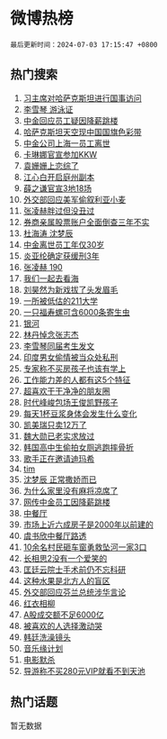 # 微博热榜

`最后更新时间：2024-07-03 17:15:47 +0800`

## 热门搜索

1. [习主席对哈萨克斯坦进行国事访问](https://m.weibo.cn/search?containerid=100103type%3D1%26t%3D10%26q%3D%23%E4%B9%A0%E4%B8%BB%E5%B8%AD%E5%AF%B9%E5%93%88%E8%90%A8%E5%85%8B%E6%96%AF%E5%9D%A6%E8%BF%9B%E8%A1%8C%E5%9B%BD%E4%BA%8B%E8%AE%BF%E9%97%AE%23&stream_entry_id=51&isnewpage=1&extparam=seat%3D1%26cate%3D10103%26stream_entry_id%3D51%26pos%3D0%26q%3D%2523%25E4%25B9%25A0%25E4%25B8%25BB%25E5%25B8%25AD%25E5%25AF%25B9%25E5%2593%2588%25E8%2590%25A8%25E5%2585%258B%25E6%2596%25AF%25E5%259D%25A6%25E8%25BF%259B%25E8%25A1%258C%25E5%259B%25BD%25E4%25BA%258B%25E8%25AE%25BF%25E9%2597%25AE%2523%26dgr%3D0%26filter_type%3Drealtimehot%26c_type%3D51%26display_time%3D1719998146%26pre_seqid%3D1719998146446016059128)
1. [李雪琴 游泳证](https://m.weibo.cn/search?containerid=100103type%3D1%26t%3D10%26q%3D%E6%9D%8E%E9%9B%AA%E7%90%B4+%E6%B8%B8%E6%B3%B3%E8%AF%81&stream_entry_id=31&isnewpage=1&extparam=seat%3D1%26flag%3D1%26band_rank%3D1%26q%3D%25E6%259D%258E%25E9%259B%25AA%25E7%2590%25B4%2520%25E6%25B8%25B8%25E6%25B3%25B3%25E8%25AF%2581%26dgr%3D0%26cate%3D5001%26c_type%3D31%26pos%3D0%26stream_entry_id%3D31%26filter_type%3Drealtimehot%26realpos%3D1%26lcate%3D5001%26display_time%3D1719998146%26pre_seqid%3D1719998146446016059128)
1. [中金回应员工疑因降薪跳楼](https://m.weibo.cn/search?containerid=100103type%3D1%26t%3D10%26q%3D%23%E4%B8%AD%E9%87%91%E5%9B%9E%E5%BA%94%E5%91%98%E5%B7%A5%E7%96%91%E5%9B%A0%E9%99%8D%E8%96%AA%E8%B7%B3%E6%A5%BC%23&stream_entry_id=31&isnewpage=1&extparam=seat%3D1%26flag%3D1%26band_rank%3D2%26q%3D%2523%25E4%25B8%25AD%25E9%2587%2591%25E5%259B%259E%25E5%25BA%2594%25E5%2591%2598%25E5%25B7%25A5%25E7%2596%2591%25E5%259B%25A0%25E9%2599%258D%25E8%2596%25AA%25E8%25B7%25B3%25E6%25A5%25BC%2523%26dgr%3D0%26cate%3D5001%26c_type%3D31%26pos%3D1%26stream_entry_id%3D31%26filter_type%3Drealtimehot%26realpos%3D2%26lcate%3D5001%26display_time%3D1719998146%26pre_seqid%3D1719998146446016059128)
1. [哈萨克斯坦天空现中国国旗色彩带](https://m.weibo.cn/search?containerid=100103type%3D1%26t%3D10%26q%3D%23%E5%93%88%E8%90%A8%E5%85%8B%E6%96%AF%E5%9D%A6%E5%A4%A9%E7%A9%BA%E7%8E%B0%E4%B8%AD%E5%9B%BD%E5%9B%BD%E6%97%97%E8%89%B2%E5%BD%A9%E5%B8%A6%23&stream_entry_id=31&isnewpage=1&extparam=seat%3D1%26flag%3D0%26band_rank%3D3%26q%3D%2523%25E5%2593%2588%25E8%2590%25A8%25E5%2585%258B%25E6%2596%25AF%25E5%259D%25A6%25E5%25A4%25A9%25E7%25A9%25BA%25E7%258E%25B0%25E4%25B8%25AD%25E5%259B%25BD%25E5%259B%25BD%25E6%2597%2597%25E8%2589%25B2%25E5%25BD%25A9%25E5%25B8%25A6%2523%26dgr%3D0%26cate%3D5001%26c_type%3D31%26pos%3D2%26stream_entry_id%3D31%26filter_type%3Drealtimehot%26realpos%3D3%26lcate%3D5001%26display_time%3D1719998146%26pre_seqid%3D1719998146446016059128)
1. [中金公司上海一员工离世](https://m.weibo.cn/search?containerid=100103type%3D1%26t%3D10%26q%3D%23%E4%B8%AD%E9%87%91%E5%85%AC%E5%8F%B8%E4%B8%8A%E6%B5%B7%E4%B8%80%E5%91%98%E5%B7%A5%E7%A6%BB%E4%B8%96%23&stream_entry_id=31&isnewpage=1&extparam=seat%3D1%26flag%3D1%26band_rank%3D4%26q%3D%2523%25E4%25B8%25AD%25E9%2587%2591%25E5%2585%25AC%25E5%258F%25B8%25E4%25B8%258A%25E6%25B5%25B7%25E4%25B8%2580%25E5%2591%2598%25E5%25B7%25A5%25E7%25A6%25BB%25E4%25B8%2596%2523%26dgr%3D0%26cate%3D5001%26c_type%3D31%26pos%3D3%26stream_entry_id%3D31%26filter_type%3Drealtimehot%26realpos%3D4%26lcate%3D5001%26display_time%3D1719998146%26pre_seqid%3D1719998146446016059128)
1. [卡琳娜官宣参加KKW](https://m.weibo.cn/search?containerid=100103type%3D1%26t%3D10%26q%3D%23%E5%8D%A1%E7%90%B3%E5%A8%9C%E5%AE%98%E5%AE%A3%E5%8F%82%E5%8A%A0KKW%23&stream_entry_id=31&isnewpage=1&extparam=seat%3D1%26flag%3D1%26band_rank%3D5%26q%3D%2523%25E5%258D%25A1%25E7%2590%25B3%25E5%25A8%259C%25E5%25AE%2598%25E5%25AE%25A3%25E5%258F%2582%25E5%258A%25A0KKW%2523%26dgr%3D0%26cate%3D5001%26c_type%3D31%26pos%3D4%26stream_entry_id%3D31%26filter_type%3Drealtimehot%26realpos%3D5%26lcate%3D5001%26display_time%3D1719998146%26pre_seqid%3D1719998146446016059128)
1. [袁姗姗上恋综了](https://m.weibo.cn/search?containerid=100103type%3D1%26t%3D10%26q%3D%23%E8%A2%81%E5%A7%97%E5%A7%97%E4%B8%8A%E6%81%8B%E7%BB%BC%E4%BA%86%23&stream_entry_id=31&isnewpage=1&extparam=seat%3D1%26flag%3D1%26band_rank%3D6%26q%3D%2523%25E8%25A2%2581%25E5%25A7%2597%25E5%25A7%2597%25E4%25B8%258A%25E6%2581%258B%25E7%25BB%25BC%25E4%25BA%2586%2523%26dgr%3D0%26cate%3D5001%26c_type%3D31%26pos%3D5%26stream_entry_id%3D31%26filter_type%3Drealtimehot%26realpos%3D6%26lcate%3D5001%26display_time%3D1719998146%26pre_seqid%3D1719998146446016059128)
1. [江心白开启庭州副本](https://m.weibo.cn/search?containerid=100103type%3D1%26t%3D10%26q%3D%23%E6%B1%9F%E5%BF%83%E7%99%BD%E5%BC%80%E5%90%AF%E5%BA%AD%E5%B7%9E%E5%89%AF%E6%9C%AC%23&stream_entry_id=31&isnewpage=1&extparam=seat%3D1%26filter_type%3Drealtimehot%26q%3D%2523%25E6%25B1%259F%25E5%25BF%2583%25E7%2599%25BD%25E5%25BC%2580%25E5%2590%25AF%25E5%25BA%25AD%25E5%25B7%259E%25E5%2589%25AF%25E6%259C%25AC%2523%26dgr%3D0%26is_ad_pos%3D1%26adid%3D244991%26cate%3D5001%26pos%3D6%26stream_entry_id%3D31%26c_type%3D31%26band_rank%3D7%26lcate%3D5001%26display_time%3D1719998146%26pre_seqid%3D1719998146446016059128)
1. [薛之谦官宣3地18场](https://m.weibo.cn/search?containerid=100103type%3D1%26t%3D10%26q%3D%23%E8%96%9B%E4%B9%8B%E8%B0%A6%E5%AE%98%E5%AE%A33%E5%9C%B018%E5%9C%BA%23&stream_entry_id=31&isnewpage=1&extparam=seat%3D1%26flag%3D16%26band_rank%3D7%26q%3D%2523%25E8%2596%259B%25E4%25B9%258B%25E8%25B0%25A6%25E5%25AE%2598%25E5%25AE%25A33%25E5%259C%25B018%25E5%259C%25BA%2523%26dgr%3D0%26cate%3D5001%26c_type%3D31%26pos%3D7%26stream_entry_id%3D31%26filter_type%3Drealtimehot%26realpos%3D7%26lcate%3D5001%26display_time%3D1719998146%26pre_seqid%3D1719998146446016059128)
1. [外交部回应美军偷叙利亚小麦](https://m.weibo.cn/search?containerid=100103type%3D1%26t%3D10%26q%3D%23%E5%A4%96%E4%BA%A4%E9%83%A8%E5%9B%9E%E5%BA%94%E7%BE%8E%E5%86%9B%E5%81%B7%E5%8F%99%E5%88%A9%E4%BA%9A%E5%B0%8F%E9%BA%A6%23&stream_entry_id=31&isnewpage=1&extparam=seat%3D1%26flag%3D1%26band_rank%3D8%26q%3D%2523%25E5%25A4%2596%25E4%25BA%25A4%25E9%2583%25A8%25E5%259B%259E%25E5%25BA%2594%25E7%25BE%258E%25E5%2586%259B%25E5%2581%25B7%25E5%258F%2599%25E5%2588%25A9%25E4%25BA%259A%25E5%25B0%258F%25E9%25BA%25A6%2523%26dgr%3D0%26cate%3D5001%26c_type%3D31%26pos%3D8%26stream_entry_id%3D31%26filter_type%3Drealtimehot%26realpos%3D8%26lcate%3D5001%26display_time%3D1719998146%26pre_seqid%3D1719998146446016059128)
1. [张凌赫胖过但没丑过](https://m.weibo.cn/search?containerid=100103type%3D1%26t%3D10%26q%3D%23%E5%BC%A0%E5%87%8C%E8%B5%AB%E8%83%96%E8%BF%87%E4%BD%86%E6%B2%A1%E4%B8%91%E8%BF%87%23&stream_entry_id=31&isnewpage=1&extparam=seat%3D1%26flag%3D1%26band_rank%3D9%26q%3D%2523%25E5%25BC%25A0%25E5%2587%258C%25E8%25B5%25AB%25E8%2583%2596%25E8%25BF%2587%25E4%25BD%2586%25E6%25B2%25A1%25E4%25B8%2591%25E8%25BF%2587%2523%26dgr%3D0%26cate%3D5001%26c_type%3D31%26pos%3D9%26stream_entry_id%3D31%26filter_type%3Drealtimehot%26realpos%3D9%26lcate%3D5001%26display_time%3D1719998146%26pre_seqid%3D1719998146446016059128)
1. [券商亲属股票账户全面倒查三年不实](https://m.weibo.cn/search?containerid=100103type%3D1%26t%3D10%26q%3D%23%E5%88%B8%E5%95%86%E4%BA%B2%E5%B1%9E%E8%82%A1%E7%A5%A8%E8%B4%A6%E6%88%B7%E5%85%A8%E9%9D%A2%E5%80%92%E6%9F%A5%E4%B8%89%E5%B9%B4%E4%B8%8D%E5%AE%9E%23&stream_entry_id=31&isnewpage=1&extparam=seat%3D1%26flag%3D1%26band_rank%3D10%26q%3D%2523%25E5%2588%25B8%25E5%2595%2586%25E4%25BA%25B2%25E5%25B1%259E%25E8%2582%25A1%25E7%25A5%25A8%25E8%25B4%25A6%25E6%2588%25B7%25E5%2585%25A8%25E9%259D%25A2%25E5%2580%2592%25E6%259F%25A5%25E4%25B8%2589%25E5%25B9%25B4%25E4%25B8%258D%25E5%25AE%259E%2523%26dgr%3D0%26cate%3D5001%26c_type%3D31%26pos%3D10%26stream_entry_id%3D31%26filter_type%3Drealtimehot%26realpos%3D10%26lcate%3D5001%26display_time%3D1719998146%26pre_seqid%3D1719998146446016059128)
1. [杜海涛 沈梦辰](https://m.weibo.cn/search?containerid=100103type%3D1%26t%3D10%26q%3D%E6%9D%9C%E6%B5%B7%E6%B6%9B+%E6%B2%88%E6%A2%A6%E8%BE%B0&stream_entry_id=31&isnewpage=1&extparam=seat%3D1%26flag%3D1%26band_rank%3D11%26q%3D%25E6%259D%259C%25E6%25B5%25B7%25E6%25B6%259B%2520%25E6%25B2%2588%25E6%25A2%25A6%25E8%25BE%25B0%26dgr%3D0%26cate%3D5001%26c_type%3D31%26pos%3D11%26stream_entry_id%3D31%26filter_type%3Drealtimehot%26realpos%3D11%26lcate%3D5001%26display_time%3D1719998146%26pre_seqid%3D1719998146446016059128)
1. [中金离世员工年仅30岁](https://m.weibo.cn/search?containerid=100103type%3D1%26t%3D10%26q%3D%23%E4%B8%AD%E9%87%91%E7%A6%BB%E4%B8%96%E5%91%98%E5%B7%A5%E5%B9%B4%E4%BB%8530%E5%B2%81%23&stream_entry_id=31&isnewpage=1&extparam=seat%3D1%26flag%3D1%26band_rank%3D12%26q%3D%2523%25E4%25B8%25AD%25E9%2587%2591%25E7%25A6%25BB%25E4%25B8%2596%25E5%2591%2598%25E5%25B7%25A5%25E5%25B9%25B4%25E4%25BB%258530%25E5%25B2%2581%2523%26dgr%3D0%26cate%3D5001%26c_type%3D31%26pos%3D12%26stream_entry_id%3D31%26filter_type%3Drealtimehot%26realpos%3D12%26lcate%3D5001%26display_time%3D1719998146%26pre_seqid%3D1719998146446016059128)
1. [炎亚纶确定获缓刑3年](https://m.weibo.cn/search?containerid=100103type%3D1%26t%3D10%26q%3D%23%E7%82%8E%E4%BA%9A%E7%BA%B6%E7%A1%AE%E5%AE%9A%E8%8E%B7%E7%BC%93%E5%88%913%E5%B9%B4%23&stream_entry_id=31&isnewpage=1&extparam=seat%3D1%26flag%3D0%26band_rank%3D13%26q%3D%2523%25E7%2582%258E%25E4%25BA%259A%25E7%25BA%25B6%25E7%25A1%25AE%25E5%25AE%259A%25E8%258E%25B7%25E7%25BC%2593%25E5%2588%25913%25E5%25B9%25B4%2523%26dgr%3D0%26cate%3D5001%26c_type%3D31%26pos%3D13%26stream_entry_id%3D31%26filter_type%3Drealtimehot%26realpos%3D13%26lcate%3D5001%26display_time%3D1719998146%26pre_seqid%3D1719998146446016059128)
1. [张凌赫 190](https://m.weibo.cn/search?containerid=100103type%3D1%26t%3D10%26q%3D%E5%BC%A0%E5%87%8C%E8%B5%AB+190&stream_entry_id=31&isnewpage=1&extparam=seat%3D1%26flag%3D0%26band_rank%3D14%26q%3D%25E5%25BC%25A0%25E5%2587%258C%25E8%25B5%25AB%2520190%26dgr%3D0%26cate%3D5001%26c_type%3D31%26pos%3D14%26stream_entry_id%3D31%26filter_type%3Drealtimehot%26realpos%3D14%26lcate%3D5001%26display_time%3D1719998146%26pre_seqid%3D1719998146446016059128)
1. [我们一起去看海](https://m.weibo.cn/search?containerid=100103type%3D1%26t%3D10%26q%3D%23%E6%88%91%E4%BB%AC%E4%B8%80%E8%B5%B7%E5%8E%BB%E7%9C%8B%E6%B5%B7%23&stream_entry_id=31&isnewpage=1&extparam=seat%3D1%26flag%3D0%26band_rank%3D15%26q%3D%2523%25E6%2588%2591%25E4%25BB%25AC%25E4%25B8%2580%25E8%25B5%25B7%25E5%258E%25BB%25E7%259C%258B%25E6%25B5%25B7%2523%26c_type%3D31%26adid%3D245038%26cate%3D5001%26dgr%3D0%26pos%3D15%26stream_entry_id%3D31%26filter_type%3Drealtimehot%26realpos%3D15%26lcate%3D5001%26display_time%3D1719998146%26pre_seqid%3D1719998146446016059128)
1. [刘昊然为新戏拔了头发眉毛](https://m.weibo.cn/search?containerid=100103type%3D1%26t%3D10%26q%3D%23%E5%88%98%E6%98%8A%E7%84%B6%E4%B8%BA%E6%96%B0%E6%88%8F%E6%8B%94%E4%BA%86%E5%A4%B4%E5%8F%91%E7%9C%89%E6%AF%9B%23&stream_entry_id=31&isnewpage=1&extparam=seat%3D1%26flag%3D1%26band_rank%3D16%26q%3D%2523%25E5%2588%2598%25E6%2598%258A%25E7%2584%25B6%25E4%25B8%25BA%25E6%2596%25B0%25E6%2588%258F%25E6%258B%2594%25E4%25BA%2586%25E5%25A4%25B4%25E5%258F%2591%25E7%259C%2589%25E6%25AF%259B%2523%26dgr%3D0%26cate%3D5001%26c_type%3D31%26pos%3D16%26stream_entry_id%3D31%26filter_type%3Drealtimehot%26realpos%3D16%26lcate%3D5001%26display_time%3D1719998146%26pre_seqid%3D1719998146446016059128)
1. [一所被低估的211大学](https://m.weibo.cn/search?containerid=100103type%3D1%26t%3D10%26q%3D%23%E4%B8%80%E6%89%80%E8%A2%AB%E4%BD%8E%E4%BC%B0%E7%9A%84211%E5%A4%A7%E5%AD%A6%23&stream_entry_id=31&isnewpage=1&extparam=seat%3D1%26flag%3D0%26band_rank%3D17%26q%3D%2523%25E4%25B8%2580%25E6%2589%2580%25E8%25A2%25AB%25E4%25BD%258E%25E4%25BC%25B0%25E7%259A%2584211%25E5%25A4%25A7%25E5%25AD%25A6%2523%26dgr%3D0%26cate%3D5001%26c_type%3D31%26pos%3D17%26stream_entry_id%3D31%26filter_type%3Drealtimehot%26realpos%3D17%26lcate%3D5001%26display_time%3D1719998146%26pre_seqid%3D1719998146446016059128)
1. [一只福寿螺可含6000条寄生虫](https://m.weibo.cn/search?containerid=100103type%3D1%26t%3D10%26q%3D%23%E4%B8%80%E5%8F%AA%E7%A6%8F%E5%AF%BF%E8%9E%BA%E5%8F%AF%E5%90%AB6000%E6%9D%A1%E5%AF%84%E7%94%9F%E8%99%AB%23&stream_entry_id=31&isnewpage=1&extparam=seat%3D1%26flag%3D0%26band_rank%3D18%26q%3D%2523%25E4%25B8%2580%25E5%258F%25AA%25E7%25A6%258F%25E5%25AF%25BF%25E8%259E%25BA%25E5%258F%25AF%25E5%2590%25AB6000%25E6%259D%25A1%25E5%25AF%2584%25E7%2594%259F%25E8%2599%25AB%2523%26dgr%3D0%26cate%3D5001%26c_type%3D31%26pos%3D18%26stream_entry_id%3D31%26filter_type%3Drealtimehot%26realpos%3D18%26lcate%3D5001%26display_time%3D1719998146%26pre_seqid%3D1719998146446016059128)
1. [银河](https://m.weibo.cn/search?containerid=100103type%3D1%26t%3D10%26q%3D%E9%93%B6%E6%B2%B3&stream_entry_id=31&isnewpage=1&extparam=seat%3D1%26flag%3D0%26band_rank%3D19%26q%3D%25E9%2593%25B6%25E6%25B2%25B3%26dgr%3D0%26cate%3D5001%26c_type%3D31%26pos%3D19%26stream_entry_id%3D31%26filter_type%3Drealtimehot%26realpos%3D19%26lcate%3D5001%26display_time%3D1719998146%26pre_seqid%3D1719998146446016059128)
1. [林丹悼念张志杰](https://m.weibo.cn/search?containerid=100103type%3D1%26t%3D10%26q%3D%23%E6%9E%97%E4%B8%B9%E6%82%BC%E5%BF%B5%E5%BC%A0%E5%BF%97%E6%9D%B0%23&stream_entry_id=31&isnewpage=1&extparam=seat%3D1%26flag%3D0%26band_rank%3D20%26q%3D%2523%25E6%259E%2597%25E4%25B8%25B9%25E6%2582%25BC%25E5%25BF%25B5%25E5%25BC%25A0%25E5%25BF%2597%25E6%259D%25B0%2523%26dgr%3D0%26cate%3D5001%26c_type%3D31%26pos%3D20%26stream_entry_id%3D31%26filter_type%3Drealtimehot%26realpos%3D20%26lcate%3D5001%26display_time%3D1719998146%26pre_seqid%3D1719998146446016059128)
1. [李雪琴同届考生发文](https://m.weibo.cn/search?containerid=100103type%3D1%26t%3D10%26q%3D%E6%9D%8E%E9%9B%AA%E7%90%B4%E5%90%8C%E5%B1%8A%E8%80%83%E7%94%9F%E5%8F%91%E6%96%87&stream_entry_id=31&isnewpage=1&extparam=seat%3D1%26flag%3D2%26band_rank%3D21%26q%3D%25E6%259D%258E%25E9%259B%25AA%25E7%2590%25B4%25E5%2590%258C%25E5%25B1%258A%25E8%2580%2583%25E7%2594%259F%25E5%258F%2591%25E6%2596%2587%26dgr%3D0%26cate%3D5001%26c_type%3D31%26pos%3D21%26stream_entry_id%3D31%26filter_type%3Drealtimehot%26realpos%3D21%26lcate%3D5001%26display_time%3D1719998146%26pre_seqid%3D1719998146446016059128)
1. [印度男女偷情被当众处私刑](https://m.weibo.cn/search?containerid=100103type%3D1%26t%3D10%26q%3D%23%E5%8D%B0%E5%BA%A6%E7%94%B7%E5%A5%B3%E5%81%B7%E6%83%85%E8%A2%AB%E5%BD%93%E4%BC%97%E5%A4%84%E7%A7%81%E5%88%91%23&stream_entry_id=31&isnewpage=1&extparam=seat%3D1%26flag%3D1%26band_rank%3D22%26q%3D%2523%25E5%258D%25B0%25E5%25BA%25A6%25E7%2594%25B7%25E5%25A5%25B3%25E5%2581%25B7%25E6%2583%2585%25E8%25A2%25AB%25E5%25BD%2593%25E4%25BC%2597%25E5%25A4%2584%25E7%25A7%2581%25E5%2588%2591%2523%26dgr%3D0%26cate%3D5001%26c_type%3D31%26pos%3D22%26stream_entry_id%3D31%26filter_type%3Drealtimehot%26realpos%3D22%26lcate%3D5001%26display_time%3D1719998146%26pre_seqid%3D1719998146446016059128)
1. [专家称不买房孩子也该有学上](https://m.weibo.cn/search?containerid=100103type%3D1%26t%3D10%26q%3D%23%E4%B8%93%E5%AE%B6%E7%A7%B0%E4%B8%8D%E4%B9%B0%E6%88%BF%E5%AD%A9%E5%AD%90%E4%B9%9F%E8%AF%A5%E6%9C%89%E5%AD%A6%E4%B8%8A%23&stream_entry_id=31&isnewpage=1&extparam=seat%3D1%26flag%3D2%26band_rank%3D23%26q%3D%2523%25E4%25B8%2593%25E5%25AE%25B6%25E7%25A7%25B0%25E4%25B8%258D%25E4%25B9%25B0%25E6%2588%25BF%25E5%25AD%25A9%25E5%25AD%2590%25E4%25B9%259F%25E8%25AF%25A5%25E6%259C%2589%25E5%25AD%25A6%25E4%25B8%258A%2523%26dgr%3D0%26cate%3D5001%26c_type%3D31%26pos%3D23%26stream_entry_id%3D31%26filter_type%3Drealtimehot%26realpos%3D23%26lcate%3D5001%26display_time%3D1719998146%26pre_seqid%3D1719998146446016059128)
1. [工作能力差的人都有这5个特征](https://m.weibo.cn/search?containerid=100103type%3D1%26t%3D10%26q%3D%23%E5%B7%A5%E4%BD%9C%E8%83%BD%E5%8A%9B%E5%B7%AE%E7%9A%84%E4%BA%BA%E9%83%BD%E6%9C%89%E8%BF%995%E4%B8%AA%E7%89%B9%E5%BE%81%23&stream_entry_id=31&isnewpage=1&extparam=seat%3D1%26flag%3D0%26band_rank%3D24%26q%3D%2523%25E5%25B7%25A5%25E4%25BD%259C%25E8%2583%25BD%25E5%258A%259B%25E5%25B7%25AE%25E7%259A%2584%25E4%25BA%25BA%25E9%2583%25BD%25E6%259C%2589%25E8%25BF%25995%25E4%25B8%25AA%25E7%2589%25B9%25E5%25BE%2581%2523%26dgr%3D0%26cate%3D5001%26c_type%3D31%26pos%3D24%26stream_entry_id%3D31%26filter_type%3Drealtimehot%26realpos%3D24%26lcate%3D5001%26display_time%3D1719998146%26pre_seqid%3D1719998146446016059128)
1. [超喜欢干干净净的朋友圈](https://m.weibo.cn/search?containerid=100103type%3D1%26t%3D10%26q%3D%23%E8%B6%85%E5%96%9C%E6%AC%A2%E5%B9%B2%E5%B9%B2%E5%87%80%E5%87%80%E7%9A%84%E6%9C%8B%E5%8F%8B%E5%9C%88%23&stream_entry_id=31&isnewpage=1&extparam=seat%3D1%26flag%3D0%26band_rank%3D25%26q%3D%2523%25E8%25B6%2585%25E5%2596%259C%25E6%25AC%25A2%25E5%25B9%25B2%25E5%25B9%25B2%25E5%2587%2580%25E5%2587%2580%25E7%259A%2584%25E6%259C%258B%25E5%258F%258B%25E5%259C%2588%2523%26dgr%3D0%26cate%3D5001%26c_type%3D31%26pos%3D25%26stream_entry_id%3D31%26filter_type%3Drealtimehot%26realpos%3D25%26lcate%3D5001%26display_time%3D1719998146%26pre_seqid%3D1719998146446016059128)
1. [时代峰峻包场王俊凯野孩子](https://m.weibo.cn/search?containerid=100103type%3D1%26t%3D10%26q%3D%23%E6%97%B6%E4%BB%A3%E5%B3%B0%E5%B3%BB%E5%8C%85%E5%9C%BA%E7%8E%8B%E4%BF%8A%E5%87%AF%E9%87%8E%E5%AD%A9%E5%AD%90%23&stream_entry_id=31&isnewpage=1&extparam=seat%3D1%26flag%3D1%26band_rank%3D26%26q%3D%2523%25E6%2597%25B6%25E4%25BB%25A3%25E5%25B3%25B0%25E5%25B3%25BB%25E5%258C%2585%25E5%259C%25BA%25E7%258E%258B%25E4%25BF%258A%25E5%2587%25AF%25E9%2587%258E%25E5%25AD%25A9%25E5%25AD%2590%2523%26dgr%3D0%26cate%3D5001%26c_type%3D31%26pos%3D26%26stream_entry_id%3D31%26filter_type%3Drealtimehot%26realpos%3D26%26lcate%3D5001%26display_time%3D1719998146%26pre_seqid%3D1719998146446016059128)
1. [每天1杯豆浆身体会发生什么变化](https://m.weibo.cn/search?containerid=100103type%3D1%26t%3D10%26q%3D%23%E6%AF%8F%E5%A4%A91%E6%9D%AF%E8%B1%86%E6%B5%86%E8%BA%AB%E4%BD%93%E4%BC%9A%E5%8F%91%E7%94%9F%E4%BB%80%E4%B9%88%E5%8F%98%E5%8C%96%23&stream_entry_id=31&isnewpage=1&extparam=seat%3D1%26flag%3D1%26band_rank%3D27%26q%3D%2523%25E6%25AF%258F%25E5%25A4%25A91%25E6%259D%25AF%25E8%25B1%2586%25E6%25B5%2586%25E8%25BA%25AB%25E4%25BD%2593%25E4%25BC%259A%25E5%258F%2591%25E7%2594%259F%25E4%25BB%2580%25E4%25B9%2588%25E5%258F%2598%25E5%258C%2596%2523%26dgr%3D0%26cate%3D5001%26c_type%3D31%26pos%3D27%26stream_entry_id%3D31%26filter_type%3Drealtimehot%26realpos%3D27%26lcate%3D5001%26display_time%3D1719998146%26pre_seqid%3D1719998146446016059128)
1. [凯美瑞只卖12万了](https://m.weibo.cn/search?containerid=100103type%3D1%26t%3D10%26q%3D%23%E5%87%AF%E7%BE%8E%E7%91%9E%E5%8F%AA%E5%8D%9612%E4%B8%87%E4%BA%86%23&stream_entry_id=31&isnewpage=1&extparam=seat%3D1%26flag%3D1%26band_rank%3D28%26q%3D%2523%25E5%2587%25AF%25E7%25BE%258E%25E7%2591%259E%25E5%258F%25AA%25E5%258D%259612%25E4%25B8%2587%25E4%25BA%2586%2523%26dgr%3D0%26cate%3D5001%26c_type%3D31%26pos%3D28%26stream_entry_id%3D31%26filter_type%3Drealtimehot%26realpos%3D28%26lcate%3D5001%26display_time%3D1719998146%26pre_seqid%3D1719998146446016059128)
1. [魏大勋已老实求放过](https://m.weibo.cn/search?containerid=100103type%3D1%26t%3D10%26q%3D%23%E9%AD%8F%E5%A4%A7%E5%8B%8B%E5%B7%B2%E8%80%81%E5%AE%9E%E6%B1%82%E6%94%BE%E8%BF%87%23&stream_entry_id=31&isnewpage=1&extparam=seat%3D1%26flag%3D0%26band_rank%3D29%26q%3D%2523%25E9%25AD%258F%25E5%25A4%25A7%25E5%258B%258B%25E5%25B7%25B2%25E8%2580%2581%25E5%25AE%259E%25E6%25B1%2582%25E6%2594%25BE%25E8%25BF%2587%2523%26dgr%3D0%26cate%3D5001%26c_type%3D31%26pos%3D29%26stream_entry_id%3D31%26filter_type%3Drealtimehot%26realpos%3D29%26lcate%3D5001%26display_time%3D1719998146%26pre_seqid%3D1719998146446016059128)
1. [韩国高中生偷拍女厕逃跑摔骨折](https://m.weibo.cn/search?containerid=100103type%3D1%26t%3D10%26q%3D%23%E9%9F%A9%E5%9B%BD%E9%AB%98%E4%B8%AD%E7%94%9F%E5%81%B7%E6%8B%8D%E5%A5%B3%E5%8E%95%E9%80%83%E8%B7%91%E6%91%94%E9%AA%A8%E6%8A%98%23&stream_entry_id=31&isnewpage=1&extparam=seat%3D1%26flag%3D1%26band_rank%3D30%26q%3D%2523%25E9%259F%25A9%25E5%259B%25BD%25E9%25AB%2598%25E4%25B8%25AD%25E7%2594%259F%25E5%2581%25B7%25E6%258B%258D%25E5%25A5%25B3%25E5%258E%2595%25E9%2580%2583%25E8%25B7%2591%25E6%2591%2594%25E9%25AA%25A8%25E6%258A%2598%2523%26dgr%3D0%26cate%3D5001%26c_type%3D31%26pos%3D30%26stream_entry_id%3D31%26filter_type%3Drealtimehot%26realpos%3D30%26lcate%3D5001%26display_time%3D1719998146%26pre_seqid%3D1719998146446016059128)
1. [歌手正在邀请迪玛希](https://m.weibo.cn/search?containerid=100103type%3D1%26t%3D10%26q%3D%23%E6%AD%8C%E6%89%8B%E6%AD%A3%E5%9C%A8%E9%82%80%E8%AF%B7%E8%BF%AA%E7%8E%9B%E5%B8%8C%23&stream_entry_id=31&isnewpage=1&extparam=seat%3D1%26flag%3D1%26band_rank%3D31%26q%3D%2523%25E6%25AD%258C%25E6%2589%258B%25E6%25AD%25A3%25E5%259C%25A8%25E9%2582%2580%25E8%25AF%25B7%25E8%25BF%25AA%25E7%258E%259B%25E5%25B8%258C%2523%26dgr%3D0%26cate%3D5001%26c_type%3D31%26pos%3D31%26stream_entry_id%3D31%26filter_type%3Drealtimehot%26realpos%3D31%26lcate%3D5001%26display_time%3D1719998146%26pre_seqid%3D1719998146446016059128)
1. [tim](https://m.weibo.cn/search?containerid=100103type%3D1%26t%3D10%26q%3Dtim&stream_entry_id=31&isnewpage=1&extparam=seat%3D1%26flag%3D1%26band_rank%3D32%26q%3Dtim%26dgr%3D0%26cate%3D5001%26c_type%3D31%26pos%3D32%26stream_entry_id%3D31%26filter_type%3Drealtimehot%26realpos%3D32%26lcate%3D5001%26display_time%3D1719998146%26pre_seqid%3D1719998146446016059128)
1. [沈梦辰 正常撒娇而已](https://m.weibo.cn/search?containerid=100103type%3D1%26t%3D10%26q%3D%E6%B2%88%E6%A2%A6%E8%BE%B0+%E6%AD%A3%E5%B8%B8%E6%92%92%E5%A8%87%E8%80%8C%E5%B7%B2&stream_entry_id=31&isnewpage=1&extparam=seat%3D1%26flag%3D1%26band_rank%3D33%26q%3D%25E6%25B2%2588%25E6%25A2%25A6%25E8%25BE%25B0%2520%25E6%25AD%25A3%25E5%25B8%25B8%25E6%2592%2592%25E5%25A8%2587%25E8%2580%258C%25E5%25B7%25B2%26dgr%3D0%26cate%3D5001%26c_type%3D31%26pos%3D33%26stream_entry_id%3D31%26filter_type%3Drealtimehot%26realpos%3D33%26lcate%3D5001%26display_time%3D1719998146%26pre_seqid%3D1719998146446016059128)
1. [为什么家里没有麻将凉席了](https://m.weibo.cn/search?containerid=100103type%3D1%26t%3D10%26q%3D%23%E4%B8%BA%E4%BB%80%E4%B9%88%E5%AE%B6%E9%87%8C%E6%B2%A1%E6%9C%89%E9%BA%BB%E5%B0%86%E5%87%89%E5%B8%AD%E4%BA%86%23&stream_entry_id=31&isnewpage=1&extparam=seat%3D1%26flag%3D0%26band_rank%3D34%26q%3D%2523%25E4%25B8%25BA%25E4%25BB%2580%25E4%25B9%2588%25E5%25AE%25B6%25E9%2587%258C%25E6%25B2%25A1%25E6%259C%2589%25E9%25BA%25BB%25E5%25B0%2586%25E5%2587%2589%25E5%25B8%25AD%25E4%25BA%2586%2523%26dgr%3D0%26cate%3D5001%26c_type%3D31%26pos%3D34%26stream_entry_id%3D31%26filter_type%3Drealtimehot%26realpos%3D34%26lcate%3D5001%26display_time%3D1719998146%26pre_seqid%3D1719998146446016059128)
1. [网传中金员工因降薪跳楼](https://m.weibo.cn/search?containerid=100103type%3D1%26t%3D10%26q%3D%23%E7%BD%91%E4%BC%A0%E4%B8%AD%E9%87%91%E5%91%98%E5%B7%A5%E5%9B%A0%E9%99%8D%E8%96%AA%E8%B7%B3%E6%A5%BC%23&stream_entry_id=31&isnewpage=1&extparam=seat%3D1%26flag%3D1%26band_rank%3D35%26q%3D%2523%25E7%25BD%2591%25E4%25BC%25A0%25E4%25B8%25AD%25E9%2587%2591%25E5%2591%2598%25E5%25B7%25A5%25E5%259B%25A0%25E9%2599%258D%25E8%2596%25AA%25E8%25B7%25B3%25E6%25A5%25BC%2523%26dgr%3D0%26cate%3D5001%26c_type%3D31%26pos%3D35%26stream_entry_id%3D31%26filter_type%3Drealtimehot%26realpos%3D35%26lcate%3D5001%26display_time%3D1719998146%26pre_seqid%3D1719998146446016059128)
1. [中餐厅](https://m.weibo.cn/search?containerid=100103type%3D1%26t%3D10%26q%3D%E4%B8%AD%E9%A4%90%E5%8E%85&stream_entry_id=31&isnewpage=1&extparam=seat%3D1%26flag%3D1%26band_rank%3D36%26q%3D%25E4%25B8%25AD%25E9%25A4%2590%25E5%258E%2585%26dgr%3D0%26cate%3D5001%26c_type%3D31%26pos%3D36%26stream_entry_id%3D31%26filter_type%3Drealtimehot%26realpos%3D36%26lcate%3D5001%26display_time%3D1719998146%26pre_seqid%3D1719998146446016059128)
1. [市场上近六成房子是2000年以前建的](https://m.weibo.cn/search?containerid=100103type%3D1%26t%3D10%26q%3D%23%E5%B8%82%E5%9C%BA%E4%B8%8A%E8%BF%91%E5%85%AD%E6%88%90%E6%88%BF%E5%AD%90%E6%98%AF2000%E5%B9%B4%E4%BB%A5%E5%89%8D%E5%BB%BA%E7%9A%84%23&stream_entry_id=31&isnewpage=1&extparam=seat%3D1%26flag%3D1%26band_rank%3D37%26q%3D%2523%25E5%25B8%2582%25E5%259C%25BA%25E4%25B8%258A%25E8%25BF%2591%25E5%2585%25AD%25E6%2588%2590%25E6%2588%25BF%25E5%25AD%2590%25E6%2598%25AF2000%25E5%25B9%25B4%25E4%25BB%25A5%25E5%2589%258D%25E5%25BB%25BA%25E7%259A%2584%2523%26dgr%3D0%26cate%3D5001%26c_type%3D31%26pos%3D37%26stream_entry_id%3D31%26filter_type%3Drealtimehot%26realpos%3D37%26lcate%3D5001%26display_time%3D1719998146%26pre_seqid%3D1719998146446016059128)
1. [虞书欣中餐厅路透](https://m.weibo.cn/search?containerid=100103type%3D1%26t%3D10%26q%3D%23%E8%99%9E%E4%B9%A6%E6%AC%A3%E4%B8%AD%E9%A4%90%E5%8E%85%E8%B7%AF%E9%80%8F%23&stream_entry_id=31&isnewpage=1&extparam=seat%3D1%26flag%3D1%26band_rank%3D38%26q%3D%2523%25E8%2599%259E%25E4%25B9%25A6%25E6%25AC%25A3%25E4%25B8%25AD%25E9%25A4%2590%25E5%258E%2585%25E8%25B7%25AF%25E9%2580%258F%2523%26dgr%3D0%26cate%3D5001%26c_type%3D31%26pos%3D38%26stream_entry_id%3D31%26filter_type%3Drealtimehot%26realpos%3D38%26lcate%3D5001%26display_time%3D1719998146%26pre_seqid%3D1719998146446016059128)
1. [10余名村民砸车窗勇救坠河一家3口](https://m.weibo.cn/search?containerid=100103type%3D1%26t%3D10%26q%3D%2310%E4%BD%99%E5%90%8D%E6%9D%91%E6%B0%91%E7%A0%B8%E8%BD%A6%E7%AA%97%E5%8B%87%E6%95%91%E5%9D%A0%E6%B2%B3%E4%B8%80%E5%AE%B63%E5%8F%A3%23&stream_entry_id=31&isnewpage=1&extparam=seat%3D1%26flag%3D32768%26band_rank%3D39%26q%3D%252310%25E4%25BD%2599%25E5%2590%258D%25E6%259D%2591%25E6%25B0%2591%25E7%25A0%25B8%25E8%25BD%25A6%25E7%25AA%2597%25E5%258B%2587%25E6%2595%2591%25E5%259D%25A0%25E6%25B2%25B3%25E4%25B8%2580%25E5%25AE%25B63%25E5%258F%25A3%2523%26dgr%3D0%26cate%3D5001%26c_type%3D31%26pos%3D39%26stream_entry_id%3D31%26filter_type%3Drealtimehot%26realpos%3D39%26lcate%3D5001%26display_time%3D1719998146%26pre_seqid%3D1719998146446016059128)
1. [长相思2没有一个爱笑的](https://m.weibo.cn/search?containerid=100103type%3D1%26t%3D10%26q%3D%23%E9%95%BF%E7%9B%B8%E6%80%9D2%E6%B2%A1%E6%9C%89%E4%B8%80%E4%B8%AA%E7%88%B1%E7%AC%91%E7%9A%84%23&stream_entry_id=31&isnewpage=1&extparam=seat%3D1%26flag%3D0%26band_rank%3D40%26q%3D%2523%25E9%2595%25BF%25E7%259B%25B8%25E6%2580%259D2%25E6%25B2%25A1%25E6%259C%2589%25E4%25B8%2580%25E4%25B8%25AA%25E7%2588%25B1%25E7%25AC%2591%25E7%259A%2584%2523%26dgr%3D0%26cate%3D5001%26c_type%3D31%26pos%3D40%26stream_entry_id%3D31%26filter_type%3Drealtimehot%26realpos%3D40%26lcate%3D5001%26display_time%3D1719998146%26pre_seqid%3D1719998146446016059128)
1. [匡廷云院士手术前仍不忘科研](https://m.weibo.cn/search?containerid=100103type%3D1%26t%3D10%26q%3D%23%E5%8C%A1%E5%BB%B7%E4%BA%91%E9%99%A2%E5%A3%AB%E6%89%8B%E6%9C%AF%E5%89%8D%E4%BB%8D%E4%B8%8D%E5%BF%98%E7%A7%91%E7%A0%94%23&stream_entry_id=31&isnewpage=1&extparam=seat%3D1%26flag%3D1%26band_rank%3D41%26q%3D%2523%25E5%258C%25A1%25E5%25BB%25B7%25E4%25BA%2591%25E9%2599%25A2%25E5%25A3%25AB%25E6%2589%258B%25E6%259C%25AF%25E5%2589%258D%25E4%25BB%258D%25E4%25B8%258D%25E5%25BF%2598%25E7%25A7%2591%25E7%25A0%2594%2523%26dgr%3D0%26cate%3D5001%26c_type%3D31%26pos%3D41%26stream_entry_id%3D31%26filter_type%3Drealtimehot%26realpos%3D41%26lcate%3D5001%26display_time%3D1719998146%26pre_seqid%3D1719998146446016059128)
1. [这种水果是北方人的盲区](https://m.weibo.cn/search?containerid=100103type%3D1%26t%3D10%26q%3D%23%E8%BF%99%E7%A7%8D%E6%B0%B4%E6%9E%9C%E6%98%AF%E5%8C%97%E6%96%B9%E4%BA%BA%E7%9A%84%E7%9B%B2%E5%8C%BA%23&stream_entry_id=31&isnewpage=1&extparam=seat%3D1%26flag%3D1%26band_rank%3D42%26q%3D%2523%25E8%25BF%2599%25E7%25A7%258D%25E6%25B0%25B4%25E6%259E%259C%25E6%2598%25AF%25E5%258C%2597%25E6%2596%25B9%25E4%25BA%25BA%25E7%259A%2584%25E7%259B%25B2%25E5%258C%25BA%2523%26dgr%3D0%26cate%3D5001%26c_type%3D31%26pos%3D42%26stream_entry_id%3D31%26filter_type%3Drealtimehot%26realpos%3D42%26lcate%3D5001%26display_time%3D1719998146%26pre_seqid%3D1719998146446016059128)
1. [外交部回应芬兰总统涉华言论](https://m.weibo.cn/search?containerid=100103type%3D1%26t%3D10%26q%3D%23%E5%A4%96%E4%BA%A4%E9%83%A8%E5%9B%9E%E5%BA%94%E8%8A%AC%E5%85%B0%E6%80%BB%E7%BB%9F%E6%B6%89%E5%8D%8E%E8%A8%80%E8%AE%BA%23&stream_entry_id=31&isnewpage=1&extparam=seat%3D1%26flag%3D1%26band_rank%3D43%26q%3D%2523%25E5%25A4%2596%25E4%25BA%25A4%25E9%2583%25A8%25E5%259B%259E%25E5%25BA%2594%25E8%258A%25AC%25E5%2585%25B0%25E6%2580%25BB%25E7%25BB%259F%25E6%25B6%2589%25E5%258D%258E%25E8%25A8%2580%25E8%25AE%25BA%2523%26dgr%3D0%26cate%3D5001%26c_type%3D31%26pos%3D43%26stream_entry_id%3D31%26filter_type%3Drealtimehot%26realpos%3D43%26lcate%3D5001%26display_time%3D1719998146%26pre_seqid%3D1719998146446016059128)
1. [红衣相柳](https://m.weibo.cn/search?containerid=100103type%3D1%26t%3D10%26q%3D%E7%BA%A2%E8%A1%A3%E7%9B%B8%E6%9F%B3&stream_entry_id=31&isnewpage=1&extparam=seat%3D1%26flag%3D0%26band_rank%3D44%26q%3D%25E7%25BA%25A2%25E8%25A1%25A3%25E7%259B%25B8%25E6%259F%25B3%26dgr%3D0%26cate%3D5001%26c_type%3D31%26pos%3D44%26stream_entry_id%3D31%26filter_type%3Drealtimehot%26realpos%3D44%26lcate%3D5001%26display_time%3D1719998146%26pre_seqid%3D1719998146446016059128)
1. [A股成交额不足6000亿](https://m.weibo.cn/search?containerid=100103type%3D1%26t%3D10%26q%3D%23A%E8%82%A1%E6%88%90%E4%BA%A4%E9%A2%9D%E4%B8%8D%E8%B6%B36000%E4%BA%BF%23&stream_entry_id=31&isnewpage=1&extparam=seat%3D1%26flag%3D1%26band_rank%3D45%26q%3D%2523A%25E8%2582%25A1%25E6%2588%2590%25E4%25BA%25A4%25E9%25A2%259D%25E4%25B8%258D%25E8%25B6%25B36000%25E4%25BA%25BF%2523%26dgr%3D0%26cate%3D5001%26c_type%3D31%26pos%3D45%26stream_entry_id%3D31%26filter_type%3Drealtimehot%26realpos%3D45%26lcate%3D5001%26display_time%3D1719998146%26pre_seqid%3D1719998146446016059128)
1. [被喜欢的人选择激动哭](https://m.weibo.cn/search?containerid=100103type%3D1%26t%3D10%26q%3D%E8%A2%AB%E5%96%9C%E6%AC%A2%E7%9A%84%E4%BA%BA%E9%80%89%E6%8B%A9%E6%BF%80%E5%8A%A8%E5%93%AD&stream_entry_id=31&isnewpage=1&extparam=seat%3D1%26flag%3D0%26band_rank%3D46%26q%3D%25E8%25A2%25AB%25E5%2596%259C%25E6%25AC%25A2%25E7%259A%2584%25E4%25BA%25BA%25E9%2580%2589%25E6%258B%25A9%25E6%25BF%2580%25E5%258A%25A8%25E5%2593%25AD%26dgr%3D0%26cate%3D5001%26c_type%3D31%26pos%3D46%26stream_entry_id%3D31%26filter_type%3Drealtimehot%26realpos%3D46%26lcate%3D5001%26display_time%3D1719998146%26pre_seqid%3D1719998146446016059128)
1. [韩廷洗澡镜头](https://m.weibo.cn/search?containerid=100103type%3D1%26t%3D10%26q%3D%E9%9F%A9%E5%BB%B7%E6%B4%97%E6%BE%A1%E9%95%9C%E5%A4%B4&stream_entry_id=31&isnewpage=1&extparam=seat%3D1%26flag%3D1%26band_rank%3D47%26q%3D%25E9%259F%25A9%25E5%25BB%25B7%25E6%25B4%2597%25E6%25BE%25A1%25E9%2595%259C%25E5%25A4%25B4%26dgr%3D0%26cate%3D5001%26c_type%3D31%26pos%3D47%26stream_entry_id%3D31%26filter_type%3Drealtimehot%26realpos%3D47%26lcate%3D5001%26display_time%3D1719998146%26pre_seqid%3D1719998146446016059128)
1. [音乐缘计划](https://m.weibo.cn/search?containerid=100103type%3D1%26t%3D10%26q%3D%E9%9F%B3%E4%B9%90%E7%BC%98%E8%AE%A1%E5%88%92&stream_entry_id=31&isnewpage=1&extparam=seat%3D1%26flag%3D1%26band_rank%3D48%26q%3D%25E9%259F%25B3%25E4%25B9%2590%25E7%25BC%2598%25E8%25AE%25A1%25E5%2588%2592%26dgr%3D0%26cate%3D5001%26c_type%3D31%26pos%3D48%26stream_entry_id%3D31%26filter_type%3Drealtimehot%26realpos%3D48%26lcate%3D5001%26display_time%3D1719998146%26pre_seqid%3D1719998146446016059128)
1. [电影默杀](https://m.weibo.cn/search?containerid=100103type%3D1%26t%3D10%26q%3D%E7%94%B5%E5%BD%B1%E9%BB%98%E6%9D%80&stream_entry_id=31&isnewpage=1&extparam=seat%3D1%26flag%3D0%26band_rank%3D49%26q%3D%25E7%2594%25B5%25E5%25BD%25B1%25E9%25BB%2598%25E6%259D%2580%26dgr%3D0%26cate%3D5001%26c_type%3D31%26pos%3D49%26stream_entry_id%3D31%26filter_type%3Drealtimehot%26realpos%3D49%26lcate%3D5001%26display_time%3D1719998146%26pre_seqid%3D1719998146446016059128)
1. [导游称不买280元VIP就看不到天池](https://m.weibo.cn/search?containerid=100103type%3D1%26t%3D10%26q%3D%23%E5%AF%BC%E6%B8%B8%E7%A7%B0%E4%B8%8D%E4%B9%B0280%E5%85%83VIP%E5%B0%B1%E7%9C%8B%E4%B8%8D%E5%88%B0%E5%A4%A9%E6%B1%A0%23&stream_entry_id=31&isnewpage=1&extparam=seat%3D1%26flag%3D0%26band_rank%3D50%26q%3D%2523%25E5%25AF%25BC%25E6%25B8%25B8%25E7%25A7%25B0%25E4%25B8%258D%25E4%25B9%25B0280%25E5%2585%2583VIP%25E5%25B0%25B1%25E7%259C%258B%25E4%25B8%258D%25E5%2588%25B0%25E5%25A4%25A9%25E6%25B1%25A0%2523%26dgr%3D0%26cate%3D5001%26c_type%3D31%26pos%3D50%26stream_entry_id%3D31%26filter_type%3Drealtimehot%26realpos%3D50%26lcate%3D5001%26display_time%3D1719998146%26pre_seqid%3D1719998146446016059128)

## 热门话题

暂无数据
